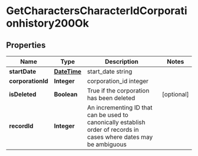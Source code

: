 
# GetCharactersCharacterIdCorporationhistory200Ok

## Properties
Name | Type | Description | Notes
------------ | ------------- | ------------- | -------------
**startDate** | [**DateTime**](DateTime.md) | start_date string | 
**corporationId** | **Integer** | corporation_id integer | 
**isDeleted** | **Boolean** | True if the corporation has been deleted |  [optional]
**recordId** | **Integer** | An incrementing ID that can be used to canonically establish order of records in cases where dates may be ambiguous | 



